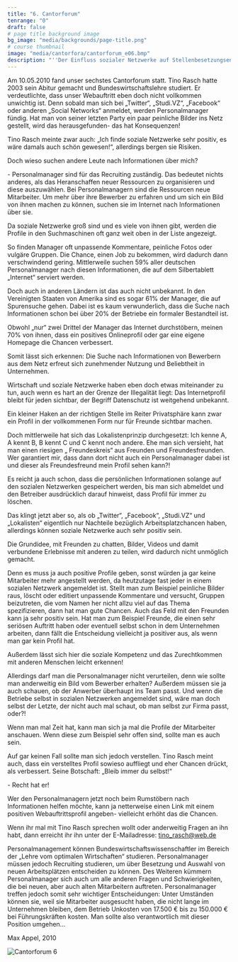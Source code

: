 ```yaml
---
title: "6. Cantorforum"
tenrange: "0"
draft: false
# page title background image
bg_image: "media/backgrounds/page-title.png"
# course thumbnail
image: "media/cantorfora/cantorforum_e06.bmp"
description: "''Der Einfluss sozialer Netzwerke auf Stellenbesetzungsentscheidungen von Unternehmen'' von Tino Rasch"
---
```


Am 10.05.2010 fand unser sechstes Cantorforum statt. Tino Rasch hatte 2003 sein Abitur gemacht und Bundeswirtschaftslehre studiert. Er verdeutlichte, dass unser Webauftritt eben doch nicht vollkommen unwichtig ist. Denn sobald man sich bei „Twitter“, „Studi.VZ“, „Facebook“ oder anderen „Social Networks“ anmeldet, werden Personalmanager fündig. Hat man von seiner letzten Party ein paar peinliche Bilder ins Netz gestellt, wird das herausgefunden- das hat Konsequenzen!


Tino Rasch meinte zwar auch: „Ich finde soziale Netzwerke sehr positiv, es wäre damals auch schön gewesen!“, allerdings bergen sie Risiken.


Doch wieso suchen andere Leute nach Informationen über mich?


\- Personalmanager sind für das Recruiting zuständig. Das bedeutet nichts anderes, als das Heranschaffen neuer Ressourcen zu organisieren und diese auszuwählen. Bei Personalmanagern sind die Ressourcen neue Mitarbeiter. Um mehr über ihre Bewerber zu erfahren und um sich ein Bild von ihnen machen zu können, suchen sie im Internet nach Informationen über sie.


Da soziale Netzwerke groß sind und es viele von ihnen gibt, werden die Profile in den Suchmaschinen oft ganz weit oben in der Liste angezeigt.


So finden Manager oft unpassende Kommentare, peinliche Fotos oder vulgäre Gruppen. Die Chance, einen Job zu bekommen, wird dadurch dann verschwindend gering. Mittlerweile suchen 59% aller deutschen Personalmanager nach diesen Informationen, die auf dem Silbertablett „Internet“ serviert werden.


Doch auch in anderen Ländern ist das auch nicht unbekannt. In den Vereinigten Staaten von Amerika sind es sogar 61% der Manager, die auf Spurensuche gehen. Dabei ist es kaum verwunderlich, dass die Suche nach Informationen schon bei über 20% der Betriebe ein formaler Bestandteil ist.


Obwohl „nur“ zwei Drittel der Manager das Internet durchstöbern, meinen 70% von ihnen, dass ein positives Onlineprofil oder gar eine eigene Homepage die Chancen verbessert.


Somit lässt sich erkennen: Die Suche nach Informationen von Bewerbern aus dem Netz erfreut sich zunehmender Nutzung und Beliebtheit in Unternehmen.


Wirtschaft und soziale Netzwerke haben eben doch etwas miteinander zu tun, auch wenn es hart an der Grenze der Illegalität liegt: Das Internetprofil bleibt für jeden sichtbar, der Begriff Datenschutz ist weitgehend unbekannt.


Ein kleiner Haken an der richtigen Stelle im Reiter Privatsphäre kann zwar ein Profil in der vollkommenen Form nur für Freunde sichtbar machen.


Doch mittlerweile hat sich das Lokalistenprinzip durchgesetzt: Ich kenne A, A kennt B, B kennt C und C kennt noch andere. Ehe man sich versieht, hat man einen riesigen „ Freundeskreis“ aus Freunden und Freundesfreunden. Wer garantiert mir, dass dann dort nicht auch ein Personalmanager dabei ist und dieser als Freundesfreund mein Profil sehen kann?!


Es reicht ja auch schon, dass die persönlichen Informationen solange auf den sozialen Netzwerken gespeichert werden, bis man sich abmeldet und den Betreiber ausdrücklich darauf hinweist, dass Profil für immer zu löschen.


Das klingt jetzt aber so, als ob „Twitter“, „Facebook“, „Studi.VZ“ und „Lokalisten“ eigentlich nur Nachteile bezüglich Arbeitsplatzchancen haben, allerdings können soziale Netzwerke auch sehr positiv sein.


Die Grundidee, mit Freunden zu chatten, Bilder, Videos und damit verbundene Erlebnisse mit anderen zu teilen, wird dadurch nicht unmöglich gemacht.


Denn es muss ja auch positive Profile geben, sonst würden ja gar keine Mitarbeiter mehr angestellt werden, da heutzutage fast jeder in einem sozialen Netzwerk angemeldet ist. Stellt man zum Beispiel peinliche Bilder raus, löscht oder editiert unpassende Kommentare und versucht, Gruppen beizutreten, die vom Namen her nicht allzu viel auf das Thema spezifizieren, dann hat man gute Chancen. Auch das Feld mit den Freunden kann ja sehr positiv sein. Hat man zum Beispiel Freunde, die einen sehr seriösen Auftritt haben oder eventuell selbst schon in dem Unternehmen arbeiten, dann fällt die Entscheidung vielleicht ja positiver aus, als wenn man gar kein Profil hat.


Außerdem lässt sich hier die soziale Kompetenz und das Zurechtkommen mit anderen Menschen leicht erkennen!


Allerdings darf man die Personalmanager nicht verurteilen, denn wie sollte man anderweitig ein Bild vom Bewerber erhalten? Außerdem müssen sie ja auch schauen, ob der Anwerber überhaupt ins Team passt. Und wenn die Betriebe selbst in sozialen Netzwerken angemeldet sind, wäre man doch selbst der Letzte, der nicht auch mal schaut, ob man selbst zur Firma passt, oder?!


Wenn man mal Zeit hat, kann man sich ja mal die Profile der Mitarbeiter anschauen. Wenn diese zum Beispiel sehr offen sind, sollte man es auch sein.


Auf gar keinen Fall sollte man sich jedoch verstellen. Tino Rasch meint auch, dass ein verstelltes Profil sowieso auffliegt und eher Chancen drückt, als verbessert. Seine Botschaft: „Bleib immer du selbst!“


\- Recht hat er!


Wer den Personalmanagern jetzt noch beim Rumstöbern nach Informationen helfen möchte, kann ja netterweise einen Link mit einem positiven Webauftrittsprofil angeben- vielleicht erhöht das die Chancen.


Wenn ihr mal mit Tino Rasch sprechen wollt oder anderweitig Fragen an ihn habt, dann erreicht ihr ihn unter der E-Mailadresse: tino_rasch@web.de


Personalmanagement können Bundeswirtschaftswissenschaftler im Bereich der „Lehre vom optimalen Wirtschaften“ studieren. Personalmanager müssen jedoch Recruiting studieren, um über Besetzung und Auswahl von neuen Arbeitsplätzen entscheiden zu können. Des Weiteren kümmern Personalmanager sich auch um alle anderen Fragen und Schwierigkeiten, die bei neuen, aber auch alten Mitarbeitern auftreten. Personalmanager treffen jedoch somit sehr wichtiger Entscheidungen: Unter Umständen können sie, weil sie Mitarbeiter ausgesucht haben, die nicht lange im Unternehmen bleiben, dem Betrieb Unkosten von 17.500 € bis zu 150.000 € bei Führungskräften kosten. Man sollte also verantwortlich mit dieser Position umgehen…


Max Appel, 2010

![Cantorforum 6](/media/cantorfora/cantorforum_6/Cantorforum6_1.png)
